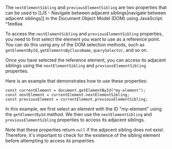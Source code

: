 The `nextElementSibling` and `previousElementSibling` are two properties that can be used to [[JS - Navigate between adjacent siblings|navigate between adjacent siblings]] in the Document Object Model (DOM) using JavaScript. ^1ee8aa

To access the `nextElementSibling` and `previousElementSibling` properties, you need to first select the element you want to use as a reference point. You can do this using any of the DOM selection methods, such as `getElementById`, `getElementsByClassName`, `querySelector`, and so on.

Once you have selected the reference element, you can access its adjacent siblings using the `nextElementSibling` and `previousElementSibling` properties.

Here is an example that demonstrates how to use these properties:

```JS
const currentElement = document.getElementById("my-element"); 
const nextElement = currentElement.nextElementSibling; 
const previousElement = currentElement.previousElementSibling;
```

In this example, we first select an element with the ID "my-element" using the `getElementById` method. We then use the `nextElementSibling` and `previousElementSibling` properties to access its adjacent siblings.

Note that these properties return `null` if the adjacent sibling does not exist. Therefore, it's important to check for the existence of the sibling element before attempting to access its properties.
